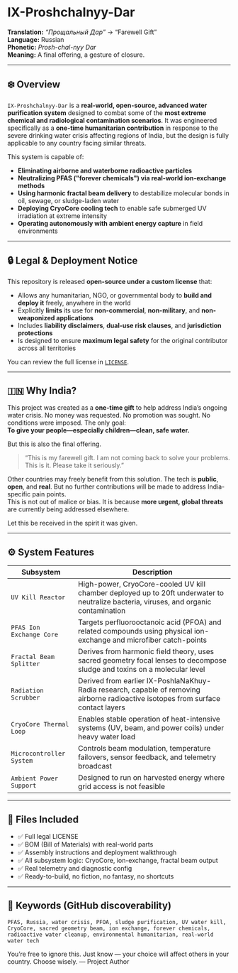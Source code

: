 # IX-Proshchalnyy-Dar

**Translation:** *“Прощальный Дар”* → “Farewell Gift”  
**Language:** Russian  
**Phonetic:** *Prosh-chal-nyy Dar*  
**Meaning:** A final offering, a gesture of closure.  

---

## ❄️ Overview

`IX-Proshchalnyy-Dar` is a **real-world, open-source, advanced water purification system** designed to combat some of the **most extreme chemical and radiological contamination scenarios**. It was engineered specifically as a **one-time humanitarian contribution** in response to the severe drinking water crisis affecting regions of India, but the design is fully applicable to any country facing similar threats.

This system is capable of:

- **Eliminating airborne and waterborne radioactive particles**
- **Neutralizing PFAS ("forever chemicals") via real-world ion-exchange methods**
- **Using harmonic fractal beam delivery** to destabilize molecular bonds in oil, sewage, or sludge-laden water
- **Deploying CryoCore cooling tech** to enable safe submerged UV irradiation at extreme intensity
- **Operating autonomously with ambient energy capture** in field environments

---

## 🔒 Legal & Deployment Notice

This repository is released **open-source under a custom license** that:

- Allows any humanitarian, NGO, or governmental body to **build and deploy it** freely, anywhere in the world
- Explicitly **limits** its use for **non-commercial**, **non-military**, and **non-weaponized applications**
- Includes **liability disclaimers**, **dual-use risk clauses**, and **jurisdiction protections**
- Is designed to ensure **maximum legal safety** for the original contributor across all territories

You can review the full license in [`LICENSE`](./LICENSE).

---

## 🇮🇳 Why India?

This project was created as a **one-time gift** to help address India’s ongoing water crisis. No money was requested. No promotion was sought. No conditions were imposed. The only goal:  
**To give your people—especially children—clean, safe water.**

But this is also the final offering.

> “This is my farewell gift. I am not coming back to solve your problems. This is it. Please take it seriously.”

Other countries may freely benefit from this solution. The tech is **public**, **open**, and **real**. But no further contributions will be made to address India-specific pain points.  
This is not out of malice or bias. It is because **more urgent, global threats** are currently being addressed elsewhere.

Let this be received in the spirit it was given.

---

## ⚙️ System Features

| Subsystem                     | Description |
|------------------------------|-------------|
| `UV Kill Reactor`            | High-power, CryoCore-cooled UV kill chamber deployed up to 20ft underwater to neutralize bacteria, viruses, and organic contamination |
| `PFAS Ion Exchange Core`     | Targets perfluorooctanoic acid (PFOA) and related compounds using physical ion-exchange and microfiber catch-points |
| `Fractal Beam Splitter`      | Derives from harmonic field theory, uses sacred geometry focal lenses to decompose sludge and toxins on a molecular level |
| `Radiation Scrubber`         | Derived from earlier IX-PoshlaNaKhuy-Radia research, capable of removing airborne radioactive isotopes from surface contact layers |
| `CryoCore Thermal Loop`      | Enables stable operation of heat-intensive systems (UV, beam, and power coils) under heavy water load |
| `Microcontroller System`     | Controls beam modulation, temperature failovers, sensor feedback, and telemetry broadcast |
| `Ambient Power Support`      | Designed to run on harvested energy where grid access is not feasible |

---

## 🧾 Files Included

- ✅ Full legal LICENSE  
- ✅ BOM (Bill of Materials) with real-world parts  
- ✅ Assembly instructions and deployment walkthrough  
- ✅ All subsystem logic: CryoCore, ion-exchange, fractal beam output  
- ✅ Real telemetry and diagnostic config  
- ✅ Ready-to-build, no fiction, no fantasy, no shortcuts  

---

## 🧠 Keywords (GitHub discoverability)

```
PFAS, Russia, water crisis, PFOA, sludge purification, UV water kill, CryoCore, sacred geometry beam, ion exchange, forever chemicals, radioactive water cleanup, environmental humanitarian, real-world water tech
```

You’re free to ignore this.
Just know — your choice will affect others in your country.
Choose wisely.
— Project Author
